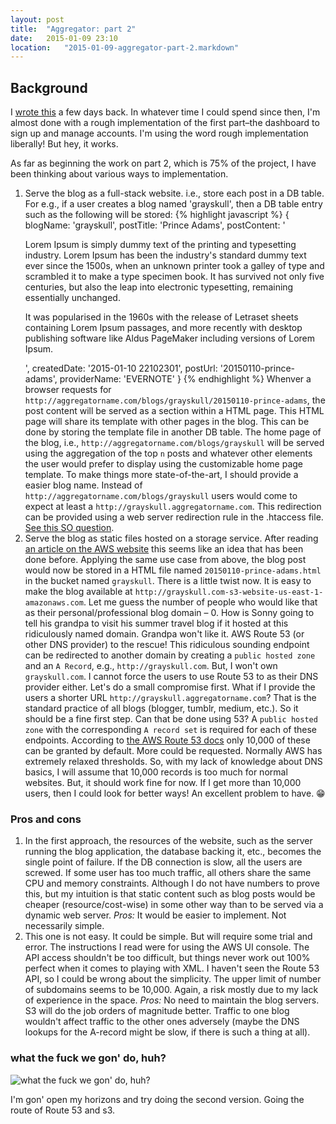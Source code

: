 ```yaml
---
layout: post
title:  "Aggregator: part 2"
date:   2015-01-09 23:10
location:   "2015-01-09-aggregator-part-2.markdown" 
---
```

## Background
I [wrote this](http://dahotre.github.io/2015/01/01/Yet-another-aggregator.html) a few days back. In whatever time I could spend since then, I'm almost done with a rough implementation of the first part–the dashboard to sign up and manage accounts. I'm using the word rough implementation liberally! But hey, it works.

As far as beginning the work on part 2, which is 75% of the project, I have been thinking about various ways to implementation. 

1. Serve the blog as a full-stack website. i.e., store each post in a DB table. For e.g., if a user creates a blog named 'grayskull', then a DB table entry such as the following will be stored: {% highlight javascript %}
  {
    blogName: 'grayskull',
    postTitle: 'Prince Adams',
    postContent: '<article><p>Lorem Ipsum is simply dummy text of the printing and typesetting industry. Lorem Ipsum has been the industry's standard dummy text ever since the 1500s, when an unknown printer took a galley of type and scrambled it to make a type specimen book. It has survived not only five centuries, but also the leap into electronic typesetting, remaining essentially unchanged.</p><p>It was popularised in the 1960s with the release of Letraset sheets containing Lorem Ipsum passages, and more recently with desktop publishing software like Aldus PageMaker including versions of Lorem Ipsum.</article>',
    createdDate: '2015-01-10 22102301',
    postUrl: '20150110-prince-adams',
    providerName: 'EVERNOTE'
  }
{% endhighlight %} Whenver a browser requests for `http://aggregatorname.com/blogs/grayskull/20150110-prince-adams`, the post content will be served as a section within a HTML page. This HTML page will share its template with other pages in the blog. This can be done by storing the template file in another DB table. The home page of the blog, i.e., `http://aggregatorname.com/blogs/grayskull` will be served using the aggregation of the top `n` posts and whatever other elements the user would prefer to display using the customizable home page template. To make things more state-of-the-art, I should provide a easier blog name. Instead of `http://aggregatorname.com/blogs/grayskull` users would come to expect at least a `http://grayskull.aggregatorname.com`. This redirection can be provided using a web server redirection rule in the .htaccess file. [See this SO question](http://stackoverflow.com/questions/10642426/htaccess-rewrite-subdomain-to-directory "stack overflow QnA").
2. Serve the blog as static files hosted on a storage service. After reading [an article on the AWS website](http://docs.aws.amazon.com/AmazonS3/latest/dev/website-hosting-custom-domain-walkthrough.html) this seems like an idea that has been done before. Applying the same use case from above, the blog post would now be stored in a HTML file named `20150110-prince-adams.html` in the bucket named `grayskull`. There is a little twist now. It is easy to make the blog available at `http://grayskull.com-s3-website-us-east-1-amazonaws.com`. Let me guess the number of people who would like that as their personal/professional blog domain – 0. How is Sonny going to tell his grandpa to visit his summer travel blog if it hosted at this ridiculously named domain. Grandpa won't like it. AWS Route 53 (or other DNS provider) to the rescue! This ridiculous sounding endpoint can be redirected to another domain by creating a `public hosted zone` and an `A Record`, e.g., `http://grayskull.com`. But, I won't own `grayskull.com`. I cannot force the users to use Route 53 to as their DNS provider either. Let's do a small compromise first. What if I provide the users a shorter URL `http://grayskull.aggregatorname.com`? That is the standard practice of all blogs (blogger, tumblr, medium, etc.). So it should be a fine first step. Can that be done using 53? A `public hosted zone` with the corresponding `A record set` is required for each of these endpoints. According to [the AWS Route 53 docs](http://docs.aws.amazon.com/Route53/latest/DeveloperGuide/DNSLimitations.html) only 10,000 of these can be granted by default. More could be requested. Normally AWS has extremely relaxed thresholds. So, with my lack of knowledge about DNS basics, I will assume that 10,000 records is too much for normal websites. But, it should work fine for now. If I get more than 10,000 users, then I could look for better ways! An excellent problem to have. 😁 


### Pros and cons
1. In the first approach, the resources of the website, such as the server running the blog application, the database backing it, etc., becomes the single point of failure. If the DB connection is slow, all the users are screwed. If some user has too much traffic, all others share the same CPU and memory constraints. Although I do not have numbers to prove this, but my intuition is that static content such as blog posts would be cheaper (resource/cost-wise) in some other way than to be served via a dynamic web server. *Pros:* It would be easier to implement. Not necessarily simple.
2. This one is not easy. It could be simple. But will require some trial and error. The instructions I read were for using the AWS UI console. The API access shouldn't be too difficult, but things never work out 100% perfect when it comes to playing with XML. I haven't seen the Route 53 API, so I could be wrong about the simplicity. The upper limit of number of subdomains seems to be 10,000. Again, a risk mostly due to my lack of experience in the space. *Pros:* No need to maintain the blog servers. S3 will do the job orders of magnitude better. Traffic to one blog wouldn't affect traffic to the other ones adversely (maybe the DNS lookups for the A-record might be slow, if there is such a thing at all). 


### what the fuck we gon' do, huh?
![what the fuck we gon' do, huh?](http://i.crushable.com/wp-content/uploads/2014/01/jay-z-kanye-west.jpg)

I'm gon' open my horizons and try doing the second version. Going the route of Route 53 and s3.

